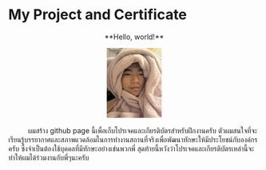 # My Project and Certificate
<center>**Hello, world!**

<img src="./img/S__8888374.jpg" width="110" height="140"></center>

&nbsp;&nbsp;&nbsp;&nbsp;&nbsp;&nbsp;&nbsp;&nbsp;&nbsp;&nbsp;ผมสร้าง github page นี้เพื่อเก็บโปรเจคและเกียรติบัตรสำหรับฝึกงานครับ ตัวผมสนใจที่จะเรียนรู้บรรยากาศและสภาพแวดล้อมในการทำงานสถานที่จริงเพื่อพัฒนาทักษะให้มีประโยชน์กับองค์กรครับ
ซึ่งจำเป็นต้องใช้บุคคลที่มีทักษะอย่างเช่นพวกพี่ สุดท้ายนี้หวังว่าโปรเจคและเกียรติบัตรเหล่านี้จะทำให้ผมได้ร่วมงานกับพี่ๆนะครับ
